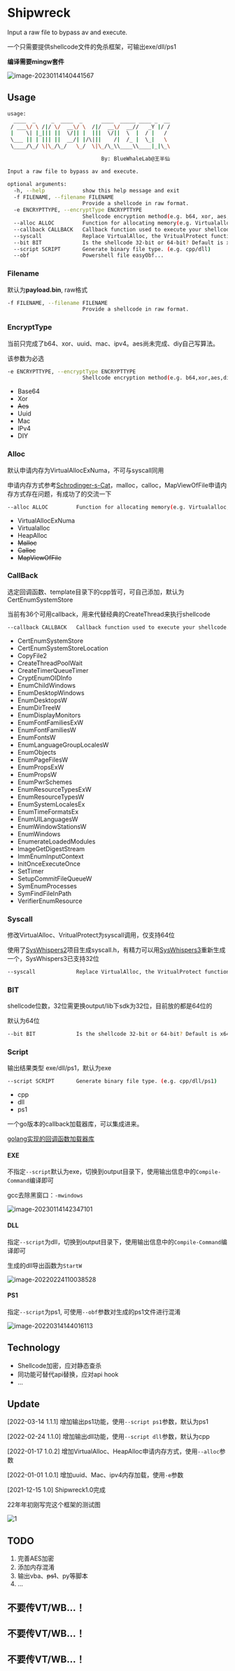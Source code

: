 # Shipwreck

Input a raw file to bypass av and execute.

一个只需要提供shellcode文件的免杀框架，可输出exe/dll/ps1

**编译需要mingw套件**

![image-20230114140441567](./readme-img/0.png)

## Usage

```sh
usage:
  ____  _     _  ____  _      ____  _____ ____ _  __
 / ___\/ \ /|/ \/  __\/ \  /|/  __\/  __//   _Y |/ /
 |    \| |_||| ||  \/|| |  |||  \/||  \  |  / |   /
 \___ || | ||| ||  __/| |/\|||    /|  /_ |  \_|   \
 \____/\_/ \|\_/\_/   \_/  \|\_/\_\\____\\____|_|\_\

							  By: BlueWhaleLab@王半仙

Input a raw file to bypass av and execute.

optional arguments:
  -h, --help            show this help message and exit
  -f FILENAME, --filename FILENAME
                        Provide a shellcode in raw format.
  -e ENCRYPTTYPE, --encryptType ENCRYPTTYPE
                        Shellcode encryption method(e.g. b64, xor, aes, uuid, mac, ipv4, diy...)
  --alloc ALLOC         Function for allocating memory(e.g. Virtualalloc, MapViewOfFile, malloc...)
  --callback CALLBACK   Callback function used to execute your shellcode.
  --syscall             Replace VirtualAlloc, the VritualProtect function is called by syscall.(Only x64)
  --bit BIT             Is the shellcode 32-bit or 64-bit? Default is x64. (e.g. x86/x64)
  --script SCRIPT       Generate binary file type. (e.g. cpp/dll)
  --obf                 Powershell file easyObf...
```

### Filename

默认为**payload.bin**, raw格式

```sh
-f FILENAME, --filename FILENAME
                        Provide a shellcode in raw format.
```

### EncryptType

当前只完成了b64、xor、uuid、mac、ipv4。aes尚未完成、diy自己写算法。

该参数为必选

```sh
-e ENCRYPTTYPE, --encryptType ENCRYPTTYPE
                        Shellcode encryption method(e.g. b64,xor,aes,diy...)
```

- Base64
- Xor
- ~~Aes~~
- Uuid
- Mac
- IPv4
- DIY

### Alloc

默认申请内存为VirtualAllocExNuma，不可与syscall同用

申请内存方式参考[Schrodinger-s-Cat](https://github.com/idiotc4t/Schrodinger-s-Cat)，malloc，calloc，MapViewOfFile申请内存方式存在问题，有成功了的交流一下

```sh
--alloc ALLOC         Function for allocating memory(e.g. Virtualalloc, HeapAlloc)
```

- VirtualAllocExNuma
- Virtualalloc
- HeapAlloc
- ~~Malloc~~
- ~~Calloc~~
- ~~MapViewOfFile~~

### CallBack

选定回调函数、template目录下的cpp皆可，可自己添加，默认为CertEnumSystemStore

当前有36个可用callback，用来代替经典的CreateThread来执行shellcode

```sh
--callback CALLBACK   Callback function used to execute your shellcode.
```

- CertEnumSystemStore         
- CertEnumSystemStoreLocation 
- CopyFile2                   
- CreateThreadPoolWait        
- CreateTimerQueueTimer       
- CryptEnumOIDInfo            
- EnumChildWindows            
- EnumDesktopWindows          
- EnumDesktopsW               
- EnumDirTreeW                
- EnumDisplayMonitors         
- EnumFontFamiliesExW         
- EnumFontFamiliesW           
- EnumFontsW                  
- EnumLanguageGroupLocalesW   
- EnumObjects                 
- EnumPageFilesW              
- EnumPropsExW                
- EnumPropsW                  
- EnumPwrSchemes              
- EnumResourceTypesExW        
- EnumResourceTypesW          
- EnumSystemLocalesEx         
- EnumTimeFormatsEx           
- EnumUILanguagesW            
- EnumWindowStationsW         
- EnumWindows                 
- EnumerateLoadedModules      
- ImageGetDigestStream        
- ImmEnumInputContext         
- InitOnceExecuteOnce         
- SetTimer                    
- SetupCommitFileQueueW       
- SymEnumProcesses            
- SymFindFileInPath           
- VerifierEnumResource        

### Syscall

修改VirtualAlloc、VritualProtect为syscall调用，仅支持64位

使用了[SysWhispers2](https://github.com/jthuraisamy/SysWhispers2)项目生成syscall.h，有精力可以用[SysWhispers3](https://github.com/klezVirus/SysWhispers3)重新生成一个，SysWhispers3已支持32位

```sh
--syscall             Replace VirtualAlloc, the VritualProtect function is called by syscall.(Only x64)
```

### BIT

shellcode位数，32位需更换output/lib下sdk为32位，目前放的都是64位的

默认为64位

```sh
--bit BIT             Is the shellcode 32-bit or 64-bit? Default is x64. (e.g. x86/x64)
```

### Script

输出结果类型 exe/dll/ps1，默认为exe

```sh
--script SCRIPT       Generate binary file type. (e.g. cpp/dll/ps1)
```

- cpp
- dll
- ps1

一个go版本的callback加载器库，可以集成进来。

[golang实现的回调函数加载器库](https://github.com/nu1r/GolangCallbackLoader)

#### EXE

不指定`--script`默认为exe，切换到output目录下，使用输出信息中的`Compile-Command`编译即可

gcc去除黑窗口：`-mwindows`

![image-20230114142347101](./readme-img/exe.png)

#### DLL

指定`--script`为dll，切换到output目录下，使用输出信息中的`Compile-Command`编译即可

生成的dll导出函数为`StartW`

![image-20220224110038528](./readme-img/1.png)

#### PS1

指定`--script`为ps1, 可使用`--obf`参数对生成的ps1文件进行混淆

![image-20220314144016113](./readme-img/3.png)

## Technology

- Shellcode加密，应对静态查杀
- 同功能可替代api替换，应对api hook
- ...

## Update

[2022-03-14 1.1.1] 增加输出ps1功能，使用`--script ps1`参数，默认为ps1

[2022-02-24 1.1.0] 增加输出dll功能，使用`--script dll`参数，默认为cpp

[2022-01-17 1.0.2] 增加VirtualAlloc、HeapAlloc申请内存方式，使用`--alloc`参数

[2022-01-01 1.0.1] 增加uuid、Mac、ipv4内存加载，使用`-e`参数 

[2021-12-15 1.0] Shipwreck1.0完成

22年年初刚写完这个框架的测试图

![1](./readme-img/2.png)

## TODO

1. 完善AES加密
2. 添加内存混淆
3. 输出vba、~~ps1~~、py等脚本
4. ...

## 不要传VT/WB...！

## 不要传VT/WB...！

## 不要传VT/WB...！
